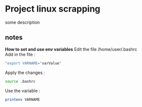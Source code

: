 # Project linux scrapping

some description

## notes

**How to set and use env variables**
 Edit the file /home/user/.bashrc  
 Add in the file :  
 ```bash
 "export VARNAME="varValue"  
 ```  
Apply the changes :   
```bash
source .bashrc  
```
Use the variable :
```bash
printenv VARNAME
```